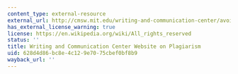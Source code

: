 ```yaml
---
content_type: external-resource
external_url: http://cmsw.mit.edu/writing-and-communication-center/avoiding-plagiarism/
has_external_license_warning: true
license: https://en.wikipedia.org/wiki/All_rights_reserved
status: ''
title: Writing and Communication Center Website on Plagiarism
uid: 628d4d86-bc8e-4c12-9e70-75cbef0bf8b9
wayback_url: ''
---
```

